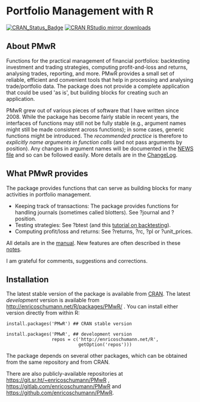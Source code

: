# Portfolio Management with R

[![CRAN_Status_Badge](http://www.r-pkg.org/badges/version/PMwR)](http://cran.r-project.org/package=PMwR)
[![CRAN RStudio mirror downloads](http://cranlogs.r-pkg.org/badges/PMwR)](http://cran.r-project.org/web/packages/PMwR/index.html)

## About PMwR

Functions for the practical management of financial
portfolios: backtesting investment and trading strategies,
computing profit-and-loss and returns, analysing trades,
reporting, and more. PMwR provides a small set of reliable,
efficient and convenient tools that help in processing and
analysing trade/portfolio data. The package does not
provide a complete application that could be used 'as is',
but building blocks for creating such an application.

PMwR grew out of various pieces of software that I have
written since 2008. While the package has become fairly
stable in recent years, the interfaces of functions may still
not be fully stable (e.g., argument names might still be
made consistent across functions); in some cases, generic
functions might be introduced. The *recommended* *practice*
is therefore to *explicitly* *name* *arguments* *in*
*function* *calls* (and not pass arguments by
position). Any changes in argument names will be documented
in the
[NEWS file](http://enricoschumann.net/R/packages/PMwR/NEWS) and
so can be followed easily. More details are in the
[ChangeLog](http://enricoschumann.net/R/packages/PMwR/ChangeLog).


## What PMwR provides

The package provides functions that can serve as building
blocks for many activities in portfolio management.

- Keeping track of transactions: The package provides
     functions for handling journals (sometimes called
     blotters). See ?journal and ?position.
- Testing strategies: See ?btest (and this
  [tutorial on backtesting](https://papers.ssrn.com/sol3/papers.cfm?abstract_id=3374195)).
- Computing profit/loss and returns: See ?returns,
     ?rc, ?pl or ?unit_prices.

All details are in the
[manual](http://enricoschumann.net/R/packages/PMwR/manual/PMwR.html).
New features are often described in these
[notes](http://enricoschumann.net/notes/PMwR/).

I am grateful for comments, suggestions and corrections.



## Installation

The latest stable version of the package is available from
[CRAN](https://cran.r-project.org/package=PMwR).  The
latest *development* version is available from
http://enricoschumann.net/R/packages/PMwR/ . You can
install either version directly from within R:

    install.packages('PMwR') ## CRAN stable version

    install.packages('PMwR', ## development version
                     repos = c('http://enricoschumann.net/R',
                               getOption('repos')))

The package depends on several other packages, which
can be obtained from the same repository and from CRAN.

There are also publicly-available repositories at
https://git.sr.ht/~enricoschumann/PMwR ,
https://gitlab.com/enricoschumann/PMwR and
https://github.com/enricoschumann/PMwR.
